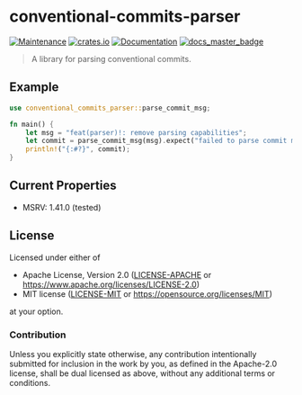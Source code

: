 # conventional-commits-parser

[![Maintenance](https://img.shields.io/badge/maintenance-actively%20maintained-brightgreen.svg)](https://github.com/conventional-commits-rs/conventional-commits-parser)
[![crates.io](https://img.shields.io/crates/v/conventional-commits-parser.svg)](https://crates.io/crates/conventional-commits-parser)
[![Documentation](https://docs.rs/conventional-commits-parser/badge.svg)](https://docs.rs/conventional-commits-parser)
[![docs_master_badge]][docs_master_url]

> A library for parsing conventional commits.

## Example

```rust
use conventional_commits_parser::parse_commit_msg;

fn main() {
    let msg = "feat(parser)!: remove parsing capabilities";
    let commit = parse_commit_msg(msg).expect("failed to parse commit message");
    println!("{:#?}", commit);
}
```

## Current Properties

- MSRV: 1.41.0 (tested)

## License

Licensed under either of

- Apache License, Version 2.0 ([LICENSE-APACHE](LICENSE-APACHE) or
  https://www.apache.org/licenses/LICENSE-2.0)
- MIT license ([LICENSE-MIT](LICENSE-MIT) or https://opensource.org/licenses/MIT)

at your option.

### Contribution

Unless you explicitly state otherwise, any contribution intentionally submitted
for inclusion in the work by you, as defined in the Apache-2.0 license, shall be
dual licensed as above, without any additional terms or conditions.

[docs_master_badge]: https://img.shields.io/badge/docs.rs-master-green
[docs_master_url]: https://<username>.github.io/<reponame>
